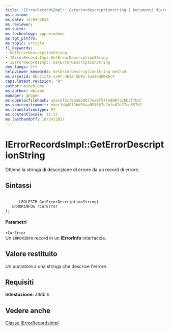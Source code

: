 ```yaml
---
title: 'IErrorRecordsImpl:: Geterrordescriptionstring | Documenti Microsoft'
ms.custom: 
ms.date: 11/04/2016
ms.reviewer: 
ms.suite: 
ms.technology: cpp-windows
ms.tgt_pltfrm: 
ms.topic: article
f1_keywords:
- GetErrorDescriptionString
- IErrorRecordsImpl.GetErrorDescriptionString
- IErrorRecordsImpl::GetErrorDescriptionString
dev_langs: C++
helpviewer_keywords: GetErrorDescriptionString method
ms.assetid: 8bc71c45-ca9f-4632-bb02-1aa9ed8086c4
caps.latest.revision: "9"
author: mikeblome
ms.author: mblome
manager: ghogen
ms.openlocfilehash: a2acdf2cf0ba658077ea9f57fe8087326b3f7b2f
ms.sourcegitcommit: ebec1d449f2bd98aa851667c2bfeb7e27ce657b2
ms.translationtype: MT
ms.contentlocale: it-IT
ms.lasthandoff: 10/24/2017
---
```

# <a name="ierrorrecordsimplgeterrordescriptionstring"></a>IErrorRecordsImpl::GetErrorDescriptionString
Ottiene la stringa di descrizione di errore da un record di errore.  
  
## <a name="syntax"></a>Sintassi  
  
```  
  
      LPOLESTR GetErrorDescriptionString(  
   ERRORINFO& rCurError   
);  
```  
  
#### <a name="parameters"></a>Parametri  
 `rCurError`  
 Un `ERRORINFO` record in un **IErrorInfo** interfaccia.  
  
## <a name="return-value"></a>Valore restituito  
 Un puntatore a una stringa che descrive l'errore.  
  
## <a name="requirements"></a>Requisiti  
 **Intestazione:** atldb.h  
  
## <a name="see-also"></a>Vedere anche  
 [Classe IErrorRecordsImpl](../../data/oledb/ierrorrecordsimpl-class.md)